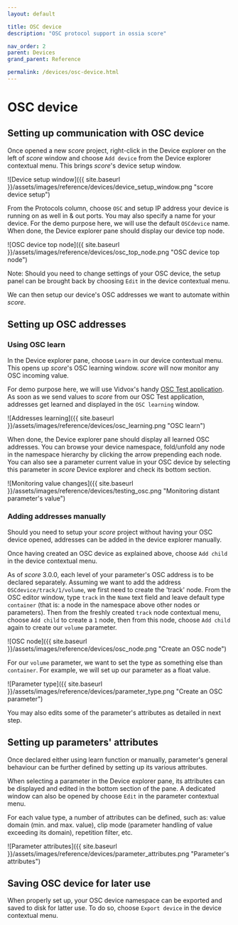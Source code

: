 ```yaml
---
layout: default

title: OSC device
description: "OSC protocol support in ossia score"

nav_order: 2
parent: Devices
grand_parent: Reference

permalink: /devices/osc-device.html
---
```


# OSC device

## Setting up communication with OSC device

Once opened a new *score* project, right-click in the Device explorer on the left of *score* window and choose `Add device` from the Device explorer contextual menu. This brings *score*'s device setup window.

![Device setup window]({{ site.baseurl }}/assets/images/reference/devices/device_setup_window.png "score device setup")

From the Protocols column, choose `OSC` and setup IP address your device is running on as well in & out ports. You may also specify a name for your device. For the demo purpose here, we will use the default `OSCdevice` name. When done, the Device explorer pane should display our device top node.

![OSC device top node]({{ site.baseurl }}/assets/images/reference/devices/osc_top_node.png "OSC device top node")

Note: Should you need to change settings of your OSC device, the setup panel can be brought back by choosing `Edit` in the device contextual menu.

We can then setup our device's OSC addresses we want to automate within *score*.

## Setting up OSC addresses
### Using OSC learn

In the Device explorer pane, choose `Learn` in our device contextual menu. This opens up *score*'s OSC learning window. *score* will now monitor any OSC incoming value.

For demo purpose here, we will use Vidvox's handy [OSC Test application](https://vdmx.vidvox.net/blog/freebies "Vidvox OSC Test app"). As soon as we send values to *score* from our OSC Test application, addresses get learned and displayed in the `OSC learning` window.

![Addresses learning]({{ site.baseurl }}/assets/images/reference/devices/osc_learning.png "OSC learn")

When done, the Device explorer pane should display all learned OSC addresses. You can browse your device namespace, fold/unfold any node in the namespace hierarchy by clicking the arrow prepending each node. You can also see a parameter current value in your OSC device by selecting this parameter in *score* Device explorer and check its bottom section.

![Monitoring value changes]({{ site.baseurl }}/assets/images/reference/devices/testing_osc.png "Monitoring distant parameter's value")

### Adding addresses manually

Should you need to setup your *score* project without having your OSC device opened, addresses can be added in the device explorer manually.

Once having created an OSC device as explained above, choose `Add child` in the device contextual menu.

As of *score* 3.0.0, each level of your parameter's OSC address is to be declared separately. Assuming we want to add the address `OSCdevice/track/1/volume`, we first need to create the 'track' node. From the OSC editor window, type `track` in the `Name` text field and leave default type `container` (that is: a node in the namespace above other nodes or parameters). Then from the freshly created `track` node contextual menu, choose `Add child` to create a `1` node, then from this node, choose `Add child` again to create our `volume` parameter.

![OSC node]({{ site.baseurl }}/assets/images/reference/devices/osc_node.png "Create an OSC node")

For our `volume` parameter, we want to set the type as something else than `container`. For example, we will set up our parameter as a float value.

![Parameter type]({{ site.baseurl }}/assets/images/reference/devices/parameter_type.png "Create an OSC parameter")

You may also edits some of the parameter's attributes as detailed in next step.

## Setting up parameters' attributes

Once declared either using learn function or manually, parameter's general behaviour can be further defined by setting up its various attributes.

When selecting a parameter in the Device explorer pane, its attributes can be displayed and edited in the bottom section of the pane. A dedicated window can also be opened by choose `Edit` in the parameter contextual menu.

For each value type, a number of attributes can be defined, such as: value domain (min. and max. value), clip mode (parameter handling of value exceeding its domain), repetition filter, etc.

![Parameter attributes]({{ site.baseurl }}/assets/images/reference/devices/parameter_attributes.png "Parameter's attributes")

## Saving OSC device for later use

When properly set up, your OSC device namespace can be exported and saved to disk for latter use. To do so, choose `Export device` in the device contextual menu.